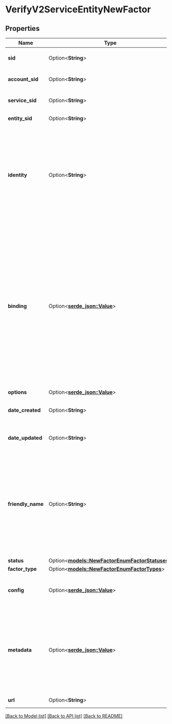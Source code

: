 # VerifyV2ServiceEntityNewFactor

## Properties

Name | Type | Description | Notes
------------ | ------------- | ------------- | -------------
**sid** | Option<**String**> | A 34 character string that uniquely identifies this Factor. | [optional]
**account_sid** | Option<**String**> | The unique SID identifier of the Account. | [optional]
**service_sid** | Option<**String**> | The unique SID identifier of the Service. | [optional]
**entity_sid** | Option<**String**> | The unique SID identifier of the Entity. | [optional]
**identity** | Option<**String**> | Customer unique identity for the Entity owner of the Factor. This identifier should be immutable, not PII, length between 8 and 64 characters, and generated by your external system, such as your user's UUID, GUID, or SID. It can only contain dash (-) separated alphanumeric characters. | [optional]
**binding** | Option<[**serde_json::Value**](.md)> | Contains the `factor_type` specific secret and metadata. For push, this is `binding.public_key` and `binding.alg`. For totp, this is `binding.secret` and `binding.uri`. The `binding.uri` property is generated following the [google authenticator key URI format](https://github.com/google/google-authenticator/wiki/Key-Uri-Format), and `Factor.friendly_name` is used for the “accountname” value and `Service.friendly_name` or `Service.totp.issuer` is used for the `issuer` value.   The Binding property is ONLY returned upon Factor creation. | [optional]
**options** | Option<[**serde_json::Value**](.md)> |  | [optional]
**date_created** | Option<**String**> | The date that this Factor was created, given in [ISO 8601](https://en.wikipedia.org/wiki/ISO_8601) format. | [optional]
**date_updated** | Option<**String**> | The date that this Factor was updated, given in [ISO 8601](https://en.wikipedia.org/wiki/ISO_8601) format. | [optional]
**friendly_name** | Option<**String**> | The friendly name of this Factor. This can be any string up to 64 characters, meant for humans to distinguish between Factors. For `factor_type` `push`, this could be a device name. For `factor_type` `totp`, this value is used as the “account name” in constructing the `binding.uri` property. At the same time, we recommend avoiding providing PII. | [optional]
**status** | Option<[**models::NewFactorEnumFactorStatuses**](new_factor_enum_factor_statuses.md)> |  | [optional]
**factor_type** | Option<[**models::NewFactorEnumFactorTypes**](new_factor_enum_factor_types.md)> |  | [optional]
**config** | Option<[**serde_json::Value**](.md)> | An object that contains configurations specific to a `factor_type`. | [optional]
**metadata** | Option<[**serde_json::Value**](.md)> | Custom metadata associated with the factor. This is added by the Device/SDK directly to allow for the inclusion of device information. It must be a stringified JSON with only strings values eg. `{\"os\": \"Android\"}`. Can be up to 1024 characters in length. | [optional]
**url** | Option<**String**> | The URL of this resource. | [optional]

[[Back to Model list]](../README.md#documentation-for-models) [[Back to API list]](../README.md#documentation-for-api-endpoints) [[Back to README]](../README.md)


